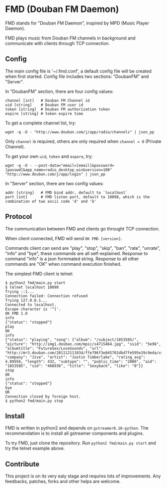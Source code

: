 # FMD (Douban FM Daemon)

FMD stands for "Douban FM Daemon", inspired by MPD (Music Player Daemon).

FMD plays music from Douban FM channels in background and communicate with clients through TCP connection.

## Config

The main config file is '~/.fmd.conf', a default config file will be created when first started.
Config file includes two sections: "DoubanFM" and "Server".

In "DoubanFM" section, there are four config values:

	channel [int]   # Douban FM Channel id
	uid [string]    # Douban FM user id
	token [string]  # Douban FM authorization token
	expire [string] # token expire time

To get a complete channel list, try:
	
	wget -q -O - "http://www.douban.com/j/app/radio/channels" | json_pp

Only `channel` is required, others are only required when `channel = 0` (Private Channel).

To get your own `uid`, `token` and `expore`, try:

	wget -q -O - --post-data="email=[email]&password=[passwd]&app_name=radio_desktop_win&version=100"  "http://www.douban.com/j/app/login" | json_pp

In "Server" section, there are two config values:

	addr [string]   # FMD bind addr, default to `localhost`
	port [int]      # FMD listen port, default to 10098, which is the combination of two ascii code 'd' and 'b'

## Protocol

The communication between FMD and clients go throught TCP connection.

When client connected, FMD will send `OK FMD [version]`.

Commands client can send are "play", "stop", "skip", "ban", "rate", "unrate", "info" and "bye", these commands are all self-explained.
Response to command "info" is a json formmated string. Response to all other commands are "OK" when command execution finished.

The simplest FMD client is telnet:

	$ python2 fmd/main.py start
	$ telnet localhost 10098
	Trying ::1...
	Connection failed: Connection refused
	Trying 127.0.0.1...
	Connected to localhost.
	Escape character is '^]'.
	OK FMD 1.0
	info
	{"status": "stopped"}
	play
	OK
	info
	{"status": "playing", "song": {"album": "/subject/1853585/", "picture": "http://img1.douban.com/mpic/s4715464.jpg", "ssid": "5e96", "albumtitle": "FutureSex/LoveSounds", "url": "http://mr3.douban.com/201112111834/ffe796f3e845701dbd7fe595e19c9eda/view/song/small/p468936.mp3", "company": "Jive", "artist": "Justin Timberlake", "rating_avg": 4.09556, "length": 432, "subtype": "", "public_time": "2006", "aid": "1853585", "sid": "468936", "title": "Sexyback", "like": "0"}}
	stop
	OK
	info
	{"status": "stopped"}
	bye
	OK
	Connection closed by foreign host.
	$ python2 fmd/main.py stop

## Install

FMD is written in python2 and depends on `gstreamer0.10-python`. The recommendation is to install all gstreamer components and plugins.

To try FMD, just clone the repository. Run `python2 fmd/main.py start` and try the telnet example above.

## Contribute

This project is on its very ealy stage and requires lots of improvements. Any feedbacks, patches, forks and other helps are welcome.
